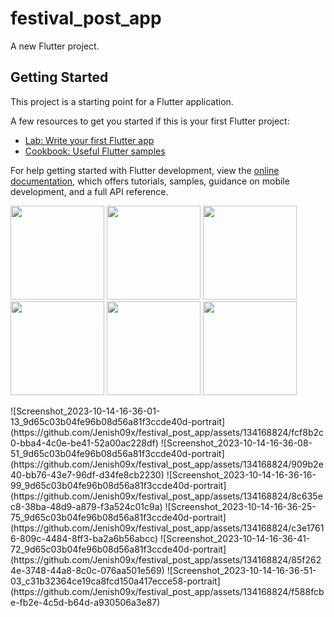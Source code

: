 # festival_post_app

A new Flutter project.

## Getting Started

This project is a starting point for a Flutter application.

A few resources to get you started if this is your first Flutter project:

- [Lab: Write your first Flutter app](https://docs.flutter.dev/get-started/codelab)
- [Cookbook: Useful Flutter samples](https://docs.flutter.dev/cookbook)

For help getting started with Flutter development, view the
[online documentation](https://docs.flutter.dev/), which offers tutorials,
samples, guidance on mobile development, and a full API reference.

<p>
  <img src=""hight="500"width="150">
  <img src=""hight="500"width="150">
  <img src=""hight="500"width="150">
  <img src=""hight="500"width="150">
   <img src=""hight="500"width="150">
   <img src=""hight="500"width="150">
</p>
![Screenshot_2023-10-14-16-36-01-13_9d65c03b04fe96b08d56a81f3ccde40d-portrait](https://github.com/Jenish09x/festival_post_app/assets/134168824/fcf8b2c0-bba4-4c0e-be41-52a00ac228df)
![Screenshot_2023-10-14-16-36-08-51_9d65c03b04fe96b08d56a81f3ccde40d-portrait](https://github.com/Jenish09x/festival_post_app/assets/134168824/909b2e40-bb76-43e7-96df-d34fe8cb2230)
![Screenshot_2023-10-14-16-36-16-99_9d65c03b04fe96b08d56a81f3ccde40d-portrait](https://github.com/Jenish09x/festival_post_app/assets/134168824/8c635ec8-38ba-48d9-a879-f3a524c01c9a)
![Screenshot_2023-10-14-16-36-25-75_9d65c03b04fe96b08d56a81f3ccde40d-portrait](https://github.com/Jenish09x/festival_post_app/assets/134168824/c3e17616-809c-4484-8ff3-ba2a6b56abcc)
![Screenshot_2023-10-14-16-36-41-72_9d65c03b04fe96b08d56a81f3ccde40d-portrait](https://github.com/Jenish09x/festival_post_app/assets/134168824/85f2624e-3748-44a8-8c0c-076aa501e569)
![Screenshot_2023-10-14-16-36-51-03_c31b32364ce19ca8fcd150a417ecce58-portrait](https://github.com/Jenish09x/festival_post_app/assets/134168824/f588fcbe-fb2e-4c5d-b64d-a930506a3e87) 

